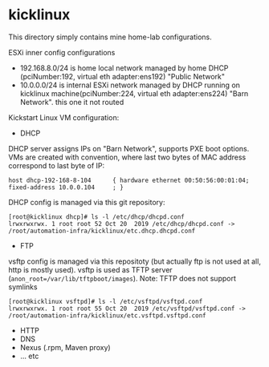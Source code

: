 # kicklinux
This directory simply contains mine home-lab configurations.

ESXi inner config configurations

 - 192.168.8.0/24 is home local network managed by home DHCP (pciNumber:192, virtual eth adapter:ens192) "Public Network"
 - 10.0.0.0/24 is internal ESXi network managed by DHCP running on kicklinux machine(pciNumber:224, virtual eth adapter:ens224) "Barn Network". this one it not routed

Kickstart Linux VM configuration:
 - DHCP
 
 DHCP server assigns IPs on "Barn Network", supports PXE boot options. 
 VMs are created with convention, where last two bytes of MAC address correspond to last byte of IP:
 
 `host dhcp-192-168-8-104      { hardware ethernet 00:50:56:00:01:04; fixed-address 10.0.0.104     ; }`

 DHCP config is managed via this git repository:
 
    [root@kicklinux dhcp]# ls -l /etc/dhcp/dhcpd.conf
    lrwxrwxrwx. 1 root root 52 Oct 20  2019 /etc/dhcp/dhcpd.conf -> /root/automation-infra/kicklinux/etc.dhcp.dhcpd.conf

 - FTP
 
 vsftp config is managed via this repositoty (but actually ftp is not used at all, http is mostly used).
 vsftp is used as TFTP server (`anon_root=/var/lib/tftpboot/images`).
 Note: TFTP does not support symlinks
 
    [root@kicklinux vsftpd]# ls -l /etc/vsftpd/vsftpd.conf
    lrwxrwxrwx. 1 root root 55 Oct 20  2019 /etc/vsftpd/vsftpd.conf -> /root/automation-infra/kicklinux/etc.vsftpd.vsftpd.conf
 
 - HTTP
 - DNS
 - Nexus (.rpm, Maven proxy)
 - ... etc
 
